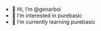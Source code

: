 - 👋 Hi, I’m @genarboi
- 👀 I’m interested in purebasic
- 🌱 I’m currently learning purebasic

<!---
genarboi/genarboi is a ✨ special ✨ repository because its `README.md` (this file) appears on your GitHub profile.
You can click the Preview link to take a look at your changes.
--->
